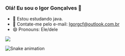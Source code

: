 ### Olá! Eu sou o Igor Gonçalves 👋

- 🌱 Estou estudando java.
- 💬 Contate-me pelo e-mail: Igorgcf@outlook.com.br
- 😄 Pronouns: Ele/dele

<dev>
  <a href="https://www.linkedin.com/in/igu-goncalves/" target="_blank"><img src="https://img.shields.io/badge/-LinkedIn-%230077B5?style=for-the-badge&logo=linkedin&logoColor=white" target="_blank"></a> 
</dev>

![Snake animation](https://github.com/TomasAlric/TomasAlric/blob/output/github-contribution-grid-snake.svg) 
